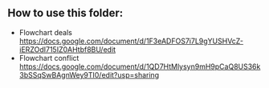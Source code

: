 ## How to use this folder:
- Flowchart deals https://docs.google.com/document/d/1F3eADFOS7i7L9gYUSHVcZ-iERZOdI715IZ0AHtbf8BU/edit
- Flowchart conflict https://docs.google.com/document/d/1QD7HtMlysyn9mH9pCaQ8US36k3bSSqSwBAgnWey9TI0/edit?usp=sharing

